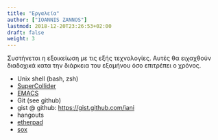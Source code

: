 ```yaml
---
title: "Εργαλεία"
author: ["IOANNIS ZANNOS"]
lastmod: 2018-12-20T23:26:53+02:00
draft: false
weight: 3
---
```


Συστήνεται η εξοικείωση με τις εξής τεχνολογίες. Αυτές θα ειχαχθούν διαδοχικά κατα την διάρκεια του εξαμήνου όσο επιτρέπει ο χρόνος.

-   Unix shell (bash, zsh)
-   [SuperCollider](https://supercollider.github.io/)
-   [EMACS](https://www.gnu.org/software/emacs/manual/html%5Fnode/emacs/Intro.html)
-   Git (see github)
-   gist @ github: <https://gist.github.com/iani>
-   hangouts
-   [etherpad](http://etherpad.org/)
-   [sox](http://sox.sourceforge.net/)
